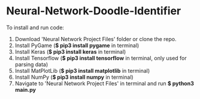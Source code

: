 # Neural-Network-Doodle-Identifier
 
To install and run code:
  1) Download 'Neural Network Project Files' folder or clone the repo.
  2) Install PyGame (**$ pip3 install pygame** in terminal)
  2) Install Keras (**$ pip3 install keras** in terminal)
  2) Install Tensorflow (**$ pip3 install tensorflow** in terminal, only used for parsing data)
  2) Install MatPlotLib (**$ pip3 install matplotlib** in terminal)
  2) Install NumPy (**$ pip3 install numpy** in terminal)
  3) Navigate to 'Neural Network Project Files' in terminal and run **$ python3 main.py**
